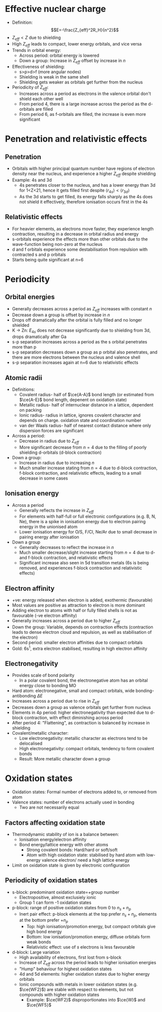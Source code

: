 # Effective nuclear charge
- Definition: $$E=-\frac{Z_{eff}^2R_H}{n^2}$$
- $Z_{eff}<Z$ due to shielding
- High $Z_{eff}$ leads to compact, lower energy orbitals, and vice versa
- Trends in orbital energy:
	- Across period: orbital energy is lowered
	- Down a group: Increase in $Z_{eff}$  offset by increase in $n$
- Effectiveness of shielding:
	- s>p>d>f (more angular nodes)
	- Shielding is weak in the same shell
	- Shielding gets weaker as orbitals get further from the nucleus
- Periodicity of $Z_{eff}$:
	- Increases across a period as electrons in the valence orbital don't shield each other well
	- From period 4, there is a large increase across the period as the d-orbitals are filled
	- From period 6, as f-orbitals are filled, the increase is even more significant

# Penetration and relativistic effects
## Penetration
- Orbitals with higher principal quantum number have regions of electron density near the nucleus, and experience a higher $Z_{eff}$ despite shielding
- Example: 4s and 3d
	- 4s penetrates closer to the nucleus, and has a lower energy than 3d for 1<Z<21, hence it gets filled first despite $\langle r_{4s}\rangle<\langle r_{3d} \rangle$
	- As the 3d starts to get filled, its energy falls sharply as the 4s does not shield it effectively, therefore ionisation occurs first in the 4s
## Relativistic effects
- For heavier elements, as electrons move faster, they experience length contraction, resulting in a decrease in orbital radius and energy
- s-orbitals experience the effects more than other orbitals due to the wave-function being non-zero at the nucleus
- d and f orbitals experience some destabilisation from repulsion with contracted s and p orbitals
- Starts being quite significant at n=6

# Periodicity
## Orbital energies
- Generally decreases across a period as $Z_{eff}$ increases with constant $n$
- Decrease down a group is offset by increase in $n$
- Drops off dramatically after the orbital is fully filled and no longer shielded
- K -> Zn: $E_{4s}$ does not decrease significantly due to shielding from 3d, drops dramatically after Ga
- s-p separation increases across a period as the s orbital penetrates more than p
- s-p separation decreases down a group as p orbital also penetrates, and there are more electrons between the nucleus and valence shell
- s-p separation increases again at n=6 due to relativistic effects

## Atomic radii
- Definitions: 
	- Covalent radius- half of $\ce{A-A}$ bond length (or estimated from $\ce{A-E}$ bond length, depenent on oxidation state)
	- Metallic radius- half of internuclear distance in a lattice, dependent on packing
	- Ionic radius- radius in lattice, ignores covalent character and depends on charge. oxidation state and coordination number
	- van der Waals radius- half of nearest contact distance where only dispersion forces are significant
- Across a period:
	- Decrease in radius due to $Z_{eff}$
	- More significant decrease from $n=4$ due to the filling of poorly shielding d-orbitals (d-block contraction)
- Down a group:
	- Increase in radius due to increasing $n$
	- Much smaller increase stating from $n=4$ due to d-block contraction, f-block contraction, and relativistic effects, leading to a small decrease in some cases

## Ionisation energy
- Across a period
	- Generally reflects the increase in $Z_{eff}$
	- For elements with half-full or full electronic configurations (e.g. B, N, Ne), there is a spike in ionisation energy due to electron pairing energy in the unionised atom
	- Lower ionisation energy for O/S, F/Cl, Ne/Ar due to small decrease in pairing energy after ionisation
- Down a group
	- Generally decreases to reflect the increase in $n$
	- Much smaller decrease/slight increase starting from $n=4$ due to d- and f-block contraction, and relativistic effects
	- Significant increase also seen in 5d transition metals (6s is being removed, and experiences f-block contraction and relativistic effects)
## Electron affinity
- +ve: energy released when electron is added, exothermic (favourable)
- Most values are positive as attraction to electron is more dominant
- Adding electron to atoms with half or fully filled shells is not as favourable (-ve electron affinity)
- Generally increases across a period due to higher $Z_{eff}$
- Down the group: Variable, depends on contraction effects (contraction leads to dense electron cloud and repulsion, as well as stabilisation of the electron)
- Second period: smaller electron affinities due to compact orbitals
- Gold: 6s$^1$, extra electron stabilised, resulting in high electron affinity

## Electronegativity
- Provides scale of bond polarity
	- In a polar covalent bond, the electronegative atom has an orbital energy close to bonding MO
- Hard atom: electronegative, small and compact orbitals, wide bonding-antibonding $\Delta E$
- Increases across a period due to rise in $Z_{eff}$
- Decreases down a group as valence orbitals get further from nucleus
- Elements in 4p period: higher electronegativity than expected due to d-block contraction, with effect diminishing across period
- After period 4: "Flattening", as contraction is balanced by increase in shielding
- Covalent/metallic character:
	- Low electronegativity: metallic character as electrons tend to be delocalised
	- High electronegativity: compact orbitals, tendency to form covalent bonds
	- Result: More metallic character down a group

# Oxidation states
- Oxidation states: Formal number of electrons added to, or removed from atom
- Valence states: number of electrons actually used in bonding
	- Two are not necessarily equal
## Factors affecting oxidation state
- Thermodynamic stability of ion is a balance between:
	- Ionisation energy/electron affinity
	- Bond energy/lattice energy with other atoms
		- Strong covalent bonds: Hard/hard or soft/soft
		- Atom with high oxidation state: stabilised by hard atom with low-energy valence electron/ need a high lattice energy
- Limit on oxidation state is given by electronic configuration
## Periodicity of oxidation states
- s-block: predominant oxidation state=+group number
	- Electropositive, almost exclusiely ionic
	- Group 1 can form -1 oxidation states
- p-block: range of positive oxidation states from 0 to $n_s+n_p$
	- Inert pair effect: p-block elements at the top prefer $n_s+n_p$, elements at the bottom prefer $+n_p$
		- Top: high ionisation/promotion energy, but compact orbitals give high bond energy
		- Bottom: low ionisation/promotion energy, diffuse orbitals form weak bonds
		- Relativistic effect: use of $s$ electrons is less favourable
- d-block: Large variation
	- High availability of electrons, first lost from s-block
	- Increase of $Z_{eff}$ across the period leads to higher ionisation energies
	- "Hump" behaviour for highest oxidation states
	- 4d and 5d elements: higher oxidation states due to higher energy orbitals
	- Ionic compounds with metals in lower oxidation states (e.g. $\ce{WF2}$) are stable with respect to elements, but not compounds with higher oxidation states
		- Example: $\ce{WF2}$ disproportionates into $\ce{W}$ and $\ce{WF5}$

